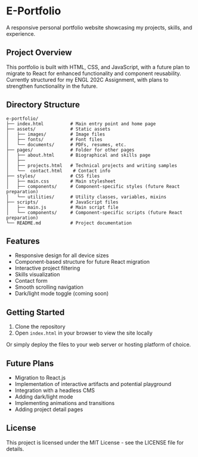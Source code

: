 # E-Portfolio

A responsive personal portfolio website showcasing my projects, skills, and experience.

## Project Overview

This portfolio is built with HTML, CSS, and JavaScript, with a future plan to migrate to React for enhanced functionality and component reusability. Currently structured for my ENGL 202C Assignment, with plans to strengthen functionality in the future.

## Directory Structure

```
e-portfolio/
├── index.html          # Main entry point and home page
├── assets/             # Static assets
│   ├── images/         # Image files
│   ├── fonts/          # Font files
│   └── documents/      # PDFs, resumes, etc.
├── pages/              # Folder for other pages
│   ├── about.html      # Biographical and skills page
│   ├── 
│   ├── projects.html   # Technical projects and writing samples
│   └──  contact.html    # Contact info
├── styles/             # CSS files
│   ├── main.css        # Main stylesheet
│   ├── components/     # Component-specific styles (future React preparation)
│   └── utilities/      # Utility classes, variables, mixins
├── scripts/            # JavaScript files
│   ├── main.js         # Main script file
│   └── components/     # Component-specific scripts (future React preparation)
└── README.md           # Project documentation
```

## Features

- Responsive design for all device sizes
- Component-based structure for future React migration
- Interactive project filtering
- Skills visualization
- Contact form
- Smooth scrolling navigation
- Dark/light mode toggle (coming soon)

## Getting Started

1. Clone the repository
2. Open `index.html` in your browser to view the site locally

Or simply deploy the files to your web server or hosting platform of choice.

## Future Plans

- Migration to React.js
- Implementation of interactive artifacts and potential playground
- Integration with a headless CMS
- Adding dark/light mode
- Implementing animations and transitions
- Adding project detail pages

## License

This project is licensed under the MIT License - see the LICENSE file for details.